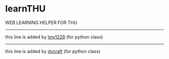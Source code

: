 # learnTHU
WEB LEARNING HELPER FOR THU


----
this line is added by <a href="github.com/lmy1229">lmy1229</a> (for python class)

----
this line is added by <a href="github.com/dycraft">dycraft</a> (for python class)